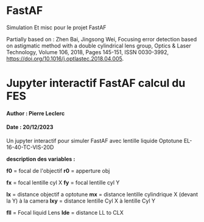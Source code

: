 # FastAF
Simulation Et misc pour le projet FastAF

Partially based on : 
Zhen Bai, Jingsong Wei,
Focusing error detection based on astigmatic method with a double cylindrical lens group,
Optics & Laser Technology,
Volume 106,
2018,
Pages 145-151,
ISSN 0030-3992,
https://doi.org/10.1016/j.optlastec.2018.04.005.

# Jupyter interactif FastAF calcul du FES
#### Author : Pierre Leclerc
#### Date : 20/12/2023

Un jupyter interactif pour simuler FastAF avec lentille liquide Optotune EL-16-40-TC-VIS-20D

**description des variables :**

**f0** = focal de l'objectif
**r0** = apperture obj

**fx** = focal lentille cyl X
**fy** = focal lentille cyl Y

**lx** = distance objectif a optotune
**mx** = distance lentille cylindrique X (devant la Y) à la camera
**lxy** = distance lentille Cyl X à lentille Cyl Y

**fll** = Focal liquid Lens
**lde** = distance LL to CLX
